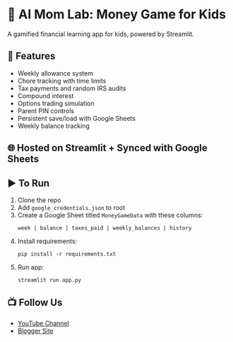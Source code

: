 # 💸 AI Mom Lab: Money Game for Kids

A gamified financial learning app for kids, powered by Streamlit.

## 🔑 Features
- Weekly allowance system
- Chore tracking with time limits
- Tax payments and random IRS audits
- Compound interest
- Options trading simulation
- Parent PIN controls
- Persistent save/load with Google Sheets
- Weekly balance tracking

## 🌐 Hosted on Streamlit + Synced with Google Sheets

## ▶️ To Run
1. Clone the repo
2. Add `google_credentials.json` to root
3. Create a Google Sheet titled `MoneyGameData` with these columns:
   ```
   week | balance | taxes_paid | weekly_balances | history
   ```
4. Install requirements:
   ```
   pip install -r requirements.txt
   ```
5. Run app:
   ```
   streamlit run app.py
   ```

## 📺 Follow Us
- [YouTube Channel](https://www.youtube.com/@aimomlab)
- [Blogger Site](https://aimomlab.blogspot.com)
